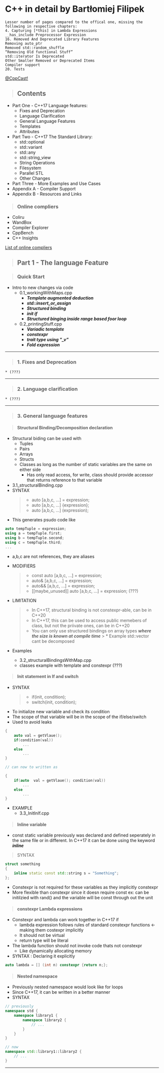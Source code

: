 # C++ in detail by Bartłomiej Filipek
```
Lesser number of pages compared to the offical one, missing the following in respective chapters:
4. Capturing [*this] in Lambda Expressions
__has_include Preprocessor Expression
16. Removed And Deprecated Library Features
Removing auto_ptr
Removed std::random_shuffle
“Removing Old functional Stuff”
std::iterator Is Deprecated
Other Smaller Removed or Deprecated Items
Compiler support
20. Tests
```
[@CppCast!](https://www.youtube.com/watch?v=WM6QVOt_Rig)

> ## Contents
* Part One - C++17 Language features:
    * Fixes and Deprecation
    * Language Clarification
    * General Language Features
    * Templates
    * Attributes
* Part Two - C++17 The Standard Library:
    * std::optional
    * std::variant
    * std::any
    * std::string_view
    * String Operations
    * Filesystem
    * Parallel STL
    * Other Changes
* Part Three - More Examples and Use Cases
* Appendix A - Compiler Support
* Appendix B - Resources and Links

> ### Online compliers 
* Coliru
* WandBox
* Compiler Explorer
* CppBench
* C++ Insights

[List of online compliers](https://arnemertz.github.io/online-compilers/)

> ## Part 1 - The language Feature

> ### Quick Start
* Intro to new changes via code 
    * 0.1_workingWithMaps.cpp
        * __*Template augmented deduction*__
        * __*std::insert_or_assign*__
        * __*Structured binding*__
        * __*init if*__
        * __*Structured binging inside range based foor loop*__
    * 0.2_printingStuff.cpp
        * __*Variadic template*__
        * __*constexpr*__
        * __*trait type using "_v"*__
        * __*Fold expression*__
---
> ### 1. Fixes and Deprecation
    * (???)
---
> ### 2. Language clarification
    * (???)
---
> ### 3. General language features

> #### Structural Binding/Decomposition declaration
* Structural biding can be used with 
    * Tuples
    * Pairs
    * Arrays
    * Structs
    * Classes
    as long as the number of static variables are the same on either side
        * Has only read access, for write, class should provide accessor that returns reference to that variable
* 3.1_structuralBinding.cpp
* SYNTAX
    >  * auto [a,b,c, ...] = expression;
    >  * auto [a,b,c, ...]  {expression};
    >  * auto [a,b,c, ...]  (expression);
* This generates psudo code like
```cpp
auto tempTuple = expression;
using a = tempTuple.first;
using b = tempTuple.second;
using c = tempTuple.third;
...
```
* a,b,c are not references, they are aliases
* MODIFIERS
    >  * const auto [a,b,c, ...] = expression;
    >  * auto& [a,b,c, ...] = expression;
    >  * auto&& [a,b,c, ...] = expression;
    >  * [[maybe_unused]] auto [a,b,c, ...] = expression; (???)
* LIMITATION
    >  * In C++17, structural binding is not constexpr-able, can be in C++20
    >  * In C++17, this can be used to access public memebers of class, but not the priivate ones, can be in C++20
    >  * You can only use structured bindings on array types __*where the size is known at compile time*__
        >       * Example std::vector cant be decomposed    

* Examples
    * 3.2_structuralBindingsWithMap.cpp
    * classes example with template and constexpr (???)
> #### Init statement in If and switch
* SYNTAX
    > * if(init, condition);
    > * switch(init, condition);
* To initialize new variable and check its condition
* The scope of that variable will be in the scope of the if/else/switch
* Used to avoid leaks
```cpp
{
    auto val = getVlaue();
    if(condition(val))
        ...
    else
        ...
}

// can now to written as

{
    if(auto  val = getVlaue(); condition(val))
        ...
    else
        ...
}
```
* EXAMPLE
    * 3.3_InitInIf.cpp
> #### Inline variable
* const static variable previously was declared and defined seperately in the same file or in different. In C++17 it can be done using the keyword __*inline*__
> SYNTAX
```cpp
struct something
{
    inline static const std::string s = "Something";
};
```
* Constexpr is not required for these variables as they implicitly constexpr
* More flexible than constexpr since it doesn require const ex: can be initilzied with rand() and the variable will be const through out the unit

> #### constexpr Lambda expressions
* Constexpr and lambda can work together in C++17 if
    * lambda expression follows rules of standard constexpr functions <- making them costexpr implicitly
    * It should not be virtual
    * return type will be literal 
* The lambda function should not invoke code thats not constexpr
    * Like dynamically allocating memory
* SYNTAX : Declaring it explicitly
``` cpp
auto lambda = [] (int n) constexpr {return n;};
```
> #### Nested namespace
* Previously nested namespace would look like for loops
* Since C++17, it can be written in a better manner
* SYNTAX
``` cpp
// previously
namespace std {
    namespace library1 {
        namespace library2 {
            // ...
        }
    }
}

// now
namespace std::library1::library2 {
    // ...
}
```
---
